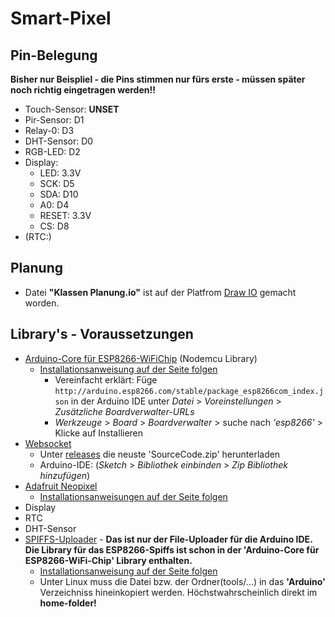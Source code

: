 # Smart-Pixel

## Pin-Belegung
**Bisher nur Beispliel - die Pins stimmen nur fürs erste - müssen später noch richtig eingetragen werden!!**
- Touch-Sensor: **UNSET**
- Pir-Sensor: D1
- Relay-0: D3
- DHT-Sensor: D0
- RGB-LED: D2
- Display:
	* LED: 3.3V
	* SCK: D5
	* SDA: D10
	* A0:  D4
	* RESET: 3.3V
	* CS: D8
- (RTC:)


## Planung
- Datei **"Klassen Planung.io"** ist auf der Platfrom [Draw IO](https://app.diagrams.net/) gemacht worden.

## Library's - Voraussetzungen
- [Arduino-Core für ESP8266-WiFiChip](https://github.com/esp8266/Arduino) (Nodemcu Library)
	* [Installationsanweisung auf der Seite folgen](https://github.com/esp8266/Arduino#installing-with-boards-manager)
		* Vereinfacht erklärt: Füge `http://arduino.esp8266.com/stable/package_esp8266com_index.json` in der Arduino IDE unter *Datei* > *Voreinstellungen* > *Zusätzliche Boardverwalter-URLs*
		* *Werkzeuge* > *Board* > *Boardverwalter* > suche nach *'esp8266'* > Klicke auf Installieren
- [Websocket](https://github.com/Links2004/arduinoWebSockets)
	* Unter [releases](https://github.com/Links2004/arduinoWebSockets/releases) die neuste 'SourceCode.zip' herunterladen
	* Arduino-IDE: (*Sketch* > *Bibliothek einbinden* > *Zip Bibliothek hinzufügen*)
- [Adafruit Neopixel](https://github.com/adafruit/Adafruit_NeoPixel) 
	* [Installationsanweisungen auf der Seite folgen](https://github.com/adafruit/Adafruit_NeoPixel#installation)
- Display
- RTC
- DHT-Sensor
- [SPIFFS-Uploader](https://github.com/esp8266/Arduino#installing-with-boards-manager) - **Das ist nur der File-Uploader für die Arduino IDE. Die Library für das ESP8266-Spiffs ist schon in der 'Arduino-Core für ESP8266-WiFi-Chip' Library enthalten.**
	* [Installationsanweisung auf der Seite folgen](https://github.com/esp8266/arduino-esp8266fs-plugin#installation)
	* Unter Linux muss die Datei bzw. der Ordner(tools/...) in das **'Arduino'** Verzeichniss hineinkopiert werden. Höchstwahrscheinlich direkt im **home-folder!**
